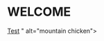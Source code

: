<title> Florthy's Site </title>
<h1> WELCOME </h1>
<a href="https://florthy.me/main/main.html">Test</a>
<img:src=![image](https://user-images.githubusercontent.com/115503492/195818402-6b24be7d-d0ce-42da-ac8a-3cf759217118.png)>" alt="mountain chicken">

